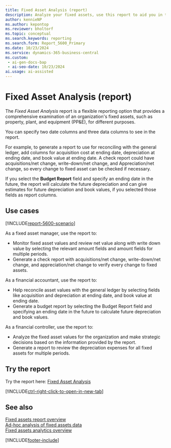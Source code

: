 ```yaml
---
title: Fixed Asset Analysis (report)
description: Analyze your fixed assets, use this report to aid you in tasks such as reconcile asset values with your general ledger (G/L) or reviewing net value along with write down value.
author: kennieNP
ms.author: kepontop
ms.reviewer: bholtorf
ms.topic: conceptual
ms.search.keywords: reporting
ms.search.form: Report_5600_Primary
ms.date: 10/23/2024
ms.service: dynamics-365-business-central
ms.custom:
 - ai-gen-docs-bap
 - ai-seo-date: 10/23/2024
ai.usage: ai-assisted
---
```


# Fixed Asset Analysis (report)

The *Fixed Asset Analysis* report is a flexible reporting option that provides a comprehensive examination of an organization's fixed assets, such as property, plant, and equipment (PP&E), for different purposes. 

You can specify two date columns and three data columns to see in the report. 

For example, to generate a report to use for reconciling with the general ledger, add columns for acquisition cost at ending date, depreciation at ending date, and book value at ending date. A check report could have acquisitions/net change, write-down/net change, and Appreciation/net change, so every change to fixed asset can be checked if necessary. 

If you select the **Budget Report** field and specify an ending date in the future, the report will calculate the future depreciation and can give estimates for future depreciation and book values, if you selected those fields as report columns.

## Use cases

[!INCLUDE[report-5600-scenario](../includes/report-5600-scenario-include.md)]

<!-- 

Prompt

Below is a report in an ERP system. Provide 3-4 use cases for different personas working with fixed asset management or finance for fixed assets.
Format like this:    
  
As a <persona>, use the report to    
* use case 1  
* use case 2    

Do not capitalize the persona names. 

Do not start lines with "Use the data to"

## Report name
Fixed Asset Analysis

## Report description
Fixed Asset Analysis Report is a flexible reporting option that provides a comprehensive examination of an organization's fixed assets, such as property, plant, and equipment (PP&E), for different purposes. If the purpose is to reconcile asset values with GL then fields like acquisition, depreciation can be selected. If the purpose is about reviewing net value along with write down value, users can use this report accordingly by choosing the relevant amount fields and amount fields for multiple periods.

### What the report does
The *Fixed Asset Analysis* report is a flexible reporting option that provides a comprehensive examination of an organization's fixed assets, such as property, plant, and equipment (PP&E), for different purposes. 
You can specify two date columns and three data columns to see in the report. 
For example, to generate a report to use for reconciling with the general ledger, add columns for acquisition cost at ending date, depreciation at ending date, and book value at ending date. A check report could have acquisitions/net change, write-down/net change, and Appreciation/net change, so every change to fixed asset can be checked if necessary. 
If you select the **Budget Report** field and specify an ending date in the future, the report will calculate the future depreciation and can give estimates for future depreciation and book values, if you selected those fields as report columns.

### Use cases
Analyze your fixed assets, use this report to aid you in tasks such as reconcile asset values with your general ledger (G/L) or reviewing net value along with write down value.

Please include your data sources and URLs

-->


As a fixed asset manager, use the report to:
* Monitor fixed asset values and review net value along with write down value by selecting the relevant amount fields and amount fields for multiple periods.
* Generate a check report with acquisitions/net change, write-down/net change, and appreciation/net change to verify every change to fixed assets.

As a financial accountant, use the report to:
* Help reconcile asset values with the general ledger by selecting fields like acquisition and depreciation at ending date, and book value at ending date.
* Generate a budget report by selecting the Budget Report field and specifying an ending date in the future to calculate future depreciation and book values.

As a financial controller, use the report to:
* Analyze the fixed asset values for the organization and make strategic decisions based on the information provided by the report.
* Generate a report to review the depreciation expenses for all fixed assets for multiple periods.


## Try the report

Try the report here: [Fixed Asset Analysis](https://businesscentral.dynamics.com?report=5600)

[!INCLUDE[ctrl-right-click-to-open-in-new-tab](../includes/ctrl-right-click-to-open-in-new-tab.md)]


## See also

[Fixed assets report overview](../fa-reports.md)  
[Ad-hoc analysis of fixed assets data](../ad-hoc-analysis-fa.md)  
[Fixed assets analytics overview](../fa-analytics-overview.md)  

[!INCLUDE[footer-include](../includes/footer-banner.md)]